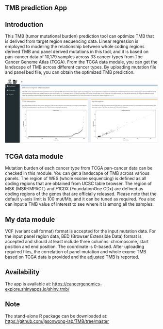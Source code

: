 
## TMB prediction App

## Introduction

This TMB (tumor mutational burden) prediction tool can optimize TMB that is derived from target region sequencing data. Linear regression is employed to modeling the relationship between whole coding regions derived TMB and panel derived mutations in this tool, and it is based on pan-cancer data of 10,179 samples across 33 cancer types from The Cancer Genome Atlas (TCGA). From the TCGA data module, you can get the landscape of TMB across different cancer types. By uploading mutation file and panel bed file, you can obtain the optimized TMB prediction. 
 
<p align="center"><img src="ui.png"/></p>

## TCGA data module

Mutation burden of each cancer type from TCGA pan-cancer data can be checked in this module. You can get a landscape of TMB across various panels. The region of WES (whole exome sequencing) is defined as all coding regions that are obtained from UCSC table browser. The region of MSK (MSK-IMPACT) and F1CDX (FoundationOne CDx) are defined as coding regions of the genes that are officially released. Please note that the default y-axis limit is 100 mut/Mb, and it can be tuned as required. You also can input a TMB value of interest to see where it is among all the samples. 

## My data module

VCF (variant call format) format is accepted for the input mutation data. For the input panel region data, BED (Browser Extensible Data) format is accepted and should at least include three columns: chromosome, start position and end position. The coordinate is 0-based. After uploading required files, the correlation of panel mutation and whole exome TMB based on TCGA data is provided and the adjusted TMB is reported.

## Availability

The app is available at: https://cancergenomics-explore.shinyapps.io/shiny_tmb/

## Note

The stand-alone R package can be downloaded at: https://github.com/jasonwong-lab/TMB/tree/master

